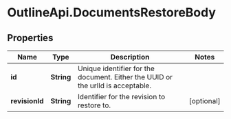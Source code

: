 # OutlineApi.DocumentsRestoreBody

## Properties
Name | Type | Description | Notes
------------ | ------------- | ------------- | -------------
**id** | **String** | Unique identifier for the document. Either the UUID or the urlId is acceptable. | 
**revisionId** | **String** | Identifier for the revision to restore to. | [optional] 

